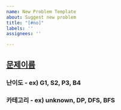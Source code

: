 ```yaml
---
name: New Problem Template
about: Suggest new problem
title: "[#no]"
labels: ''
assignees: ''

---
```


## [문제이름](link)

### 난이도 - ex) G1, S2, P3, B4

### 카테고리 - ex) unknown, DP, DFS, BFS
